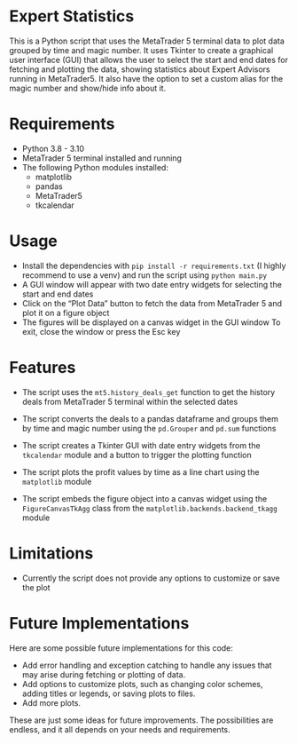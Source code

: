
# Expert Statistics

This is a Python script that uses the MetaTrader 5 terminal data to plot data grouped by time and magic number. It uses Tkinter to create a graphical user interface (GUI) that allows the user to select the start and end dates for fetching and plotting the data, showing statistics about Expert Advisors running in MetaTrader5. It also have the option to set a custom alias for the magic number and show/hide info about it.

# Requirements

* Python 3.8 - 3.10
* MetaTrader 5 terminal installed and running
* The following Python modules installed:
    * matplotlib
    * pandas
    * MetaTrader5
    * tkcalendar

# Usage

* Install the dependencies with `pip install -r requirements.txt` (I highly recommend to use a venv)  and run the script using `python main.py`
* A GUI window will appear with two date entry widgets for selecting the start and end dates
* Click on the “Plot Data” button to fetch the data from MetaTrader 5 and plot it on a figure object
* The figures will be displayed on a canvas widget in the GUI window
To exit, close the window or press the Esc key

# Features

* The script uses the `mt5.history_deals_get` function to get the history deals from MetaTrader 5 terminal within the selected dates
* The script converts the deals to a pandas dataframe and groups them by time and magic number using the `pd.Grouper` and `pd.sum` functions
* The script creates a Tkinter GUI with date entry widgets from the `tkcalendar` module and a button to trigger the plotting function

* The script plots the profit values by time as a line chart using the `matplotlib` module

* The script embeds the figure object into a canvas widget using the `FigureCanvasTkAgg` class from the `matplotlib.backends.backend_tkagg` module

# Limitations

* Currently the script does not provide any options to customize or save the plot

# Future Implementations

Here are some possible future implementations for this code:

* Add error handling and exception catching to handle any issues that may arise during fetching or plotting of data.
* Add options to customize plots, such as changing color schemes, adding titles or legends, or saving plots to files.
* Add more plots.

These are just some ideas for future improvements. The possibilities are endless, and it all depends on your needs and requirements.
